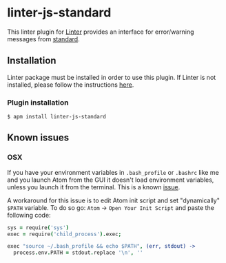 linter-js-standard
=========================

This linter plugin for [Linter](https://github.com/AtomLinter/Linter) provides an interface for error/warning messages from [standard](https://github.com/feross/standard).

## Installation
Linter package must be installed in order to use this plugin. If Linter is not installed, please follow the instructions [here](https://github.com/AtomLinter/Linter).

### Plugin installation
```
$ apm install linter-js-standard
```

## Known issues

### OSX
If you have your environment variables in `.bash_profile` or `.bashrc` like me and you launch Atom from the GUI it doesn't load environment variables, unless you launch it from the terminal. This is a known [issue](https://github.com/atom/atom-shell/issues/550).

A workaround for this issue is to edit Atom init script and set "dynamically" `$PATH` variable.
To do so go: `Atom` -> `Open Your Init Script` and paste the following code:

```coffeescript
sys = require('sys')
exec = require('child_process').exec;

exec "source ~/.bash_profile && echo $PATH", (err, stdout) ->
  process.env.PATH = stdout.replace '\n', ''
```
